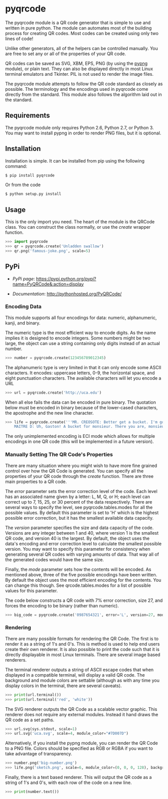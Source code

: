 pyqrcode
================================

The pyqrcode module is a QR code generator that is simple to use and written
in pure python. The module can automates most of the building process for
creating QR codes. Most codes can be created using only two lines of code!

Unlike other generators, all of the helpers can be controlled manually. You are
free to set any or all of the properties of your QR code.

QR codes can be saved as SVG, XBM, EPS, PNG (by using the
[pypng](https://pypi.python.org/pypi/pypng/) module), or plain text. They can
also be displayed directly in most Linux terminal emulators and Tkinter. PIL
is not used to render the image files.

The pyqrcode module attempts to follow the QR code standard as closely as
possible. The terminology and the encodings used in pyqrcode come directly
from the standard. This module also follows the algorithm laid out in the
standard.

Requirements
-------------------------

The pyqrcode module only requires Python 2.6, Python 2.7, or Python 3. You may
want to install pypng in order to render PNG files, but it is optional.

Installation
------------

Installation is simple. It can be installed from pip using the following
command:

```bash
$ pip install pyqrcode
```

Or from the code

```bash
$ python setup.py install
```

Usage
-----

This is the only import you need. The heart of the module is the QRCode class.
You can construct the class normally, or use the *create* wrapper function.

```python
>>> import pyqrcode
>>> qr = pyqrcode.create('Unladden swallow')
>>> qr.png('famous-joke.png', scale=5)
```

PyPi
----

* _PyPi page_: https://pypi.python.org/pypi?name=PyQRCode&:action=display

* _Documentation_: http://pythonhosted.org/PyQRCode/

### Encoding Data ###

This module supports all four encodings for data: numeric, alphanumeric, kanji,
and binary.

The numeric type is the most efficient way to encode digits. As the
name implies it is designed to encode integers. Some numbers might be two
large, the object can use a string containing only digits instead of an
actual number.

```python
>>> number = pyqrcode.create(123456789012345)
````

The alphanumeric type is very limited in that it can only encode some ASCII
characters. It encodes: uppercase letters, 0-9, the horizontal space, and eight
punctuation characters. The available characters will let you encode a URL 

```python
>>> url = pyqrcode.create('http://uca.edu')
```

When all else fails the data can be encoded in pure binary. The quotation below
must be encoded in binary because of the lower-cased characters, the apostrophe
and the new line character.

```python
>>> life = pyqrcode.create('''MR. CREOSOTE: Better get a bucket. I'm going to throw up.
    MAITRE D: Uh, Gaston! A bucket for monsieur. There you are, monsieur.''')
```
The only unimplemented encoding is ECI mode which allows for multiple encodings in one QR
code (this will be implemented in a future version).

### Manually Setting The QR Code's Properties ###

There are many situation where you might wish to have more fine grained control
over how the QR Code is generated. You can specify all the properties of your
QR code through the *create* function. There are three main properties to a
QR code.

The _error_ parameter sets the error correction level of the code. Each level
has an associated name given by a letter: L, M, Q, or H; each level can
correct up to 7, 15, 25, or 30 percent of the data respectively. There are
several ways to specify the level, see pyqrcode.tables.modes for all the
possible values. By default this parameter is set to 'H' which is the highest
possible error correction, but it has the smallest available data
capacity.

The _version_ parameter specifies the size and data capacity of the
code. Versions are any integer between 1 and 40, where version 1 is
the smallest QR code, and version 40 is the largest. By default, the object
uses the data's encoding and error correction level to calculate the smallest
possible version. You may want to specify this parameter for consistency when
generating several QR codes with varying amounts of data. That way all of the
generated codes would have the same size.

Finally, the _mode_ parameter sets how the contents will be encoded. As
mentioned above, three of the five possible encodings have been written. By
default the object uses the most efficient encoding for the contents. You can
change this though. See qrcode.tables.modes for a list of possible values
for this parameter.

The code below constructs a QR code with 7% error correction, size 27, and
forces the encoding to be binary (rather than numeric).

```python
>>> big_code = pyqrcode.create('0987654321', error='L', version=27, mode='binary')
```

### Rendering ###

There are many possible formats for rendering the QR Code. The first is
to render it as a string of 1's and 0's. This is method is used to help end
users create their own renderer. It is also possible to print the
code such that it is directly displayable in most Linux terminals.
There are several image based renderers.

The terminal renderer outputs a string of ASCII escape codes that when
displayed in a compatible terminal, will display a valid QR code. The
background and module colors are settable (although as with any time you display
colors in the terminal, there are several caveats).

```python
>>> print(url.terminal())
>>> print(url.terminal('red', 'white'))
```

The SVG renderer outputs the QR Code as a scalable vector graphic. This
renderer does not require any external modules. Instead it hand draws the
QR code as a set paths.

```python
>>> url.svg(sys.stdout, scale=1)
>>> url.svg('uca.svg', scale=4, module_color="#7D007D")
```

Alternatively, if you install the pypng module, you can render the QR Code
to a PNG file. Colors should be specified as RGB or RGBA if you want to
take advantage of transparency.

```python
>>> number.png('big-number.png')
>>> life.png('sketch.png', scale=6, module_color=(0, 0, 0, 128), background=(0xff, 0xff, 0xcc))
```

Finally, there is a text based renderer. This will output the QR code as a
string of 1's and 0's, with each row of the code on a new line.

```python
>>> print(number.text())
```
